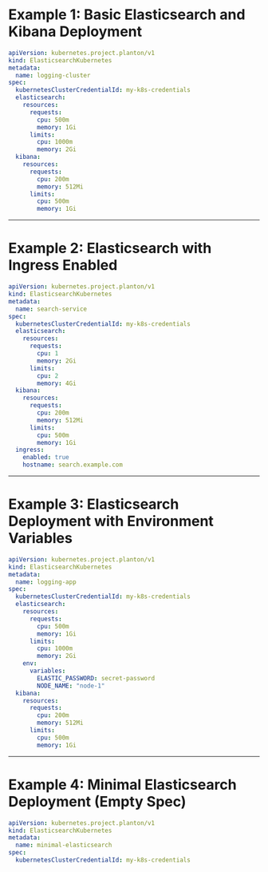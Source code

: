 # Example 1: Basic Elasticsearch and Kibana Deployment

```yaml
apiVersion: kubernetes.project.planton/v1
kind: ElasticsearchKubernetes
metadata:
  name: logging-cluster
spec:
  kubernetesClusterCredentialId: my-k8s-credentials
  elasticsearch:
    resources:
      requests:
        cpu: 500m
        memory: 1Gi
      limits:
        cpu: 1000m
        memory: 2Gi
  kibana:
    resources:
      requests:
        cpu: 200m
        memory: 512Mi
      limits:
        cpu: 500m
        memory: 1Gi
```

---

# Example 2: Elasticsearch with Ingress Enabled

```yaml
apiVersion: kubernetes.project.planton/v1
kind: ElasticsearchKubernetes
metadata:
  name: search-service
spec:
  kubernetesClusterCredentialId: my-k8s-credentials
  elasticsearch:
    resources:
      requests:
        cpu: 1
        memory: 2Gi
      limits:
        cpu: 2
        memory: 4Gi
  kibana:
    resources:
      requests:
        cpu: 200m
        memory: 512Mi
      limits:
        cpu: 500m
        memory: 1Gi
  ingress:
    enabled: true
    hostname: search.example.com
```

---

# Example 3: Elasticsearch Deployment with Environment Variables

```yaml
apiVersion: kubernetes.project.planton/v1
kind: ElasticsearchKubernetes
metadata:
  name: logging-app
spec:
  kubernetesClusterCredentialId: my-k8s-credentials
  elasticsearch:
    resources:
      requests:
        cpu: 500m
        memory: 1Gi
      limits:
        cpu: 1000m
        memory: 2Gi
    env:
      variables:
        ELASTIC_PASSWORD: secret-password
        NODE_NAME: "node-1"
  kibana:
    resources:
      requests:
        cpu: 200m
        memory: 512Mi
      limits:
        cpu: 500m
        memory: 1Gi
```

---

# Example 4: Minimal Elasticsearch Deployment (Empty Spec)

```yaml
apiVersion: kubernetes.project.planton/v1
kind: ElasticsearchKubernetes
metadata:
  name: minimal-elasticsearch
spec:
  kubernetesClusterCredentialId: my-k8s-credentials
```

